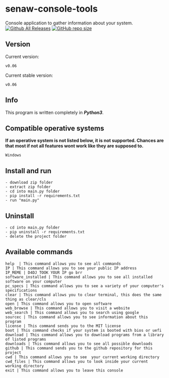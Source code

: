# senaw-console-tools
Console application to gather information about your system. [![Github All Releases](https://img.shields.io/github/downloads/senawDragon/senaw-console-tools/total.svg)]() [![GitHub repo size](https://img.shields.io/github/repo-size/senawDragon/senaw-console-tools)]()

## Version
Current version:
```
v0.06
```
Current stable version:
```
v0.06
```
## Info
This program is written completely in ***Python3***.

## Compatible operative systems
**If an operative system is not listed below, it is not supported. Chances are that most if not all features wont work like they are supposed to.**
```
Windows
```

## Install and run
```
- download zip folder
- extract zip folder
- cd into main.py folder
- pip install -r requirements.txt
- run "main.py"
```

## Uninstall
```
- cd into main.py folder
- pip uninstall -r requirements.txt
- delete the project folder
```

## Available commands
```
help  | This command allows you to see all commands
IP | This command allows you to see your public IP address
IP_MEME | D4DJ TOOK YOUR IP go brr
software_installed | This command allows you to see all installed software on your computer
pc_specs | This command allows you to see a variety of your computer's specifications
clear | This command allows you to clear terminal, this does the same thing as clear/cls
open | This command allows you to open software
web_browse | This command allows you to visit a website
web_search | This command allows you to search using google
sourcec | This command allows you to see information about this program
license | This command sends you to the MIT license
boot | This command checks if your system is booted with bios or uefi
download | This command allows you to download programs from a library of listed programs
downloads | This command allows you to see all possible downloads
github | This command sends you to the github repository for this project
cwd | This command allows you to see  your current working directory
cwd_files | This command allows you to look inside your current working directory
exit | This command allows you to leave this console
```

